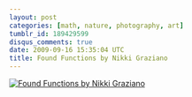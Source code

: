 ```yaml
---
layout: post
categories: [math, nature, photography, art]
tumblr_id: 189429599
disqus_comments: true
date: 2009-09-16 15:35:04 UTC
title: Found Functions by Nikki Graziano
---
```


[![Found Functions by Nikki Graziano](http://farm6.static.flickr.com/5169/5382665063_5f6f9013c6_z.jpg)](http://www.nikkigraziano.com/foundfunctions/foundfunctions2.html)